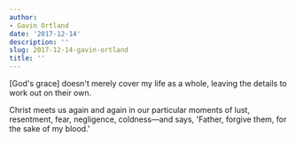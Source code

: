 ```yaml
---
author:
- Gavin Ortland
date: '2017-12-14'
description: ''
slug: 2017-12-14-gavin-ortland
title: ''
---
```

[God's grace] doesn't merely cover my life as a whole, leaving the details to work out on their own. 

Christ meets us again and again in our particular moments of lust, resentment, fear, negligence, coldness—and says, 'Father, forgive them, for the sake of my blood.'



